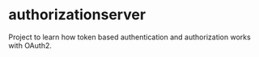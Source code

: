 # authorizationserver
Project to learn how token based authentication and authorization works with OAuth2.
